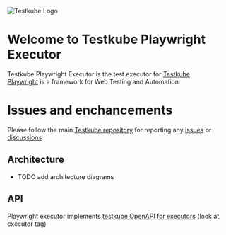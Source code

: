 ![Testkube Logo](https://raw.githubusercontent.com/kubeshop/testkube/main/assets/testkube-color-gray.png)

# Welcome to Testkube Playwright Executor

Testkube Playwright Executor is the test executor for [Testkube](https://testkube.io).  
[Playwright](https://playwright.dev/) is a framework for Web Testing and Automation.

# Issues and enchancements

Please follow the main [Testkube repository](https://github.com/kubeshop/testkube) for reporting any [issues](https://github.com/kubeshop/testkube/issues) or [discussions](https://github.com/kubeshop/testkube/discussions)

## Architecture

- TODO add architecture diagrams

## API

Playwright executor implements [testkube OpenAPI for executors](https://kubeshop.github.io/testkube/openapi/#operations-tag-executor) (look at executor tag)
